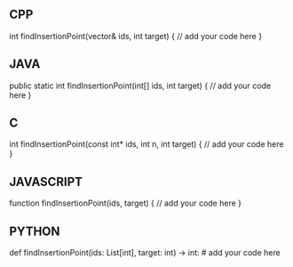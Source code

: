 ## CPP

int findInsertionPoint(vector<int>& ids, int target) {
    // add your code here
}

## JAVA

public static int findInsertionPoint(int[] ids, int target) {
    // add your code here
}

## C

int findInsertionPoint(const int* ids, int n, int target) {
    // add your code here
}

## JAVASCRIPT

function findInsertionPoint(ids, target) {
    // add your code here
}

## PYTHON

def findInsertionPoint(ids: List[int], target: int) -> int:
    # add your code here